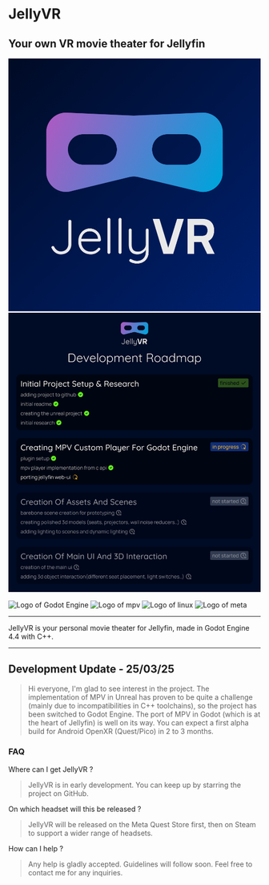 # JellyVR

## Your own VR movie theater for Jellyfin

![Logo of JellyVR](JellyVR_Logo.png)
![Development Roadmap of JellyVR](JellyVR_Roadmap.png)

![Logo of Godot Engine](https://img.shields.io/badge/Godot%20Engine-478CBF?logo=godotengine&logoColor=white)
![Logo of mpv](https://img.shields.io/badge/MPV-691F69?logo=mpv&logoColor=white)
![Logo of linux](https://img.shields.io/badge/Linux-FCC624?logo=linux&logoColor=black)
![Logo of meta](https://img.shields.io/badge/Meta%20Quest-0467DF?logo=meta)

---
JellyVR is your personal movie theater for Jellyfin, made in Godot Engine 4.4 with C++.

---
## Development Update - 25/03/25

> Hi everyone, I'm glad to see interest in the project. The implementation of MPV in Unreal has proven to be quite a challenge (mainly due to incompatibilities in C++ toolchains), so the project has been switched to Godot Engine. The port of MPV in Godot (which is at the heart of Jellyfin) is well on its way. You can expect a first alpha build for Android OpenXR (Quest/Pico) in 2 to 3 months.

### FAQ

Where can I get JellyVR ?
> JellyVR is in early development. You can keep up by starring the project on GitHub.

On which headset will this be released ?
> JellyVR will be released on the Meta Quest Store first, then on Steam to support a wider range of headsets.

How can I help ?
> Any help is gladly accepted. Guidelines will follow soon. Feel free to contact me for any inquiries.
